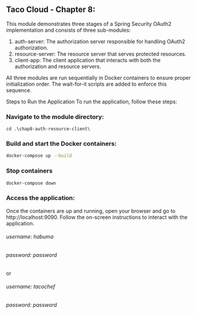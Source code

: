 ## Taco Cloud - Chapter 8: 

This module demonstrates three stages of a Spring Security OAuth2 implementation and consists of three sub-modules:

1. auth-server: The authorization server responsible for handling OAuth2 authorization.
2. resource-server: The resource server that serves protected resources.
3. client-app: The client application that interacts with both the authorization and resource servers.

All three modules are run sequentially in Docker containers to ensure proper initialization order. 
The wait-for-it scripts are added to enforce this sequence.

Steps to Run the Application
To run the application, follow these steps:

### Navigate to the module directory:
```
cd .\chap8-auth-resource-client\
```
### Build and start the Docker containers:
```bash
docker-compose up --build
```
### Stop containers
```bash
docker-compose down
```
### Access the application:
Once the containers are up and running, open your browser and go to http://localhost:9090. 
Follow the on-screen instructions to interact with the application.

###### username: habuma
###### password: password
or
###### username: tacochef
###### password: password



